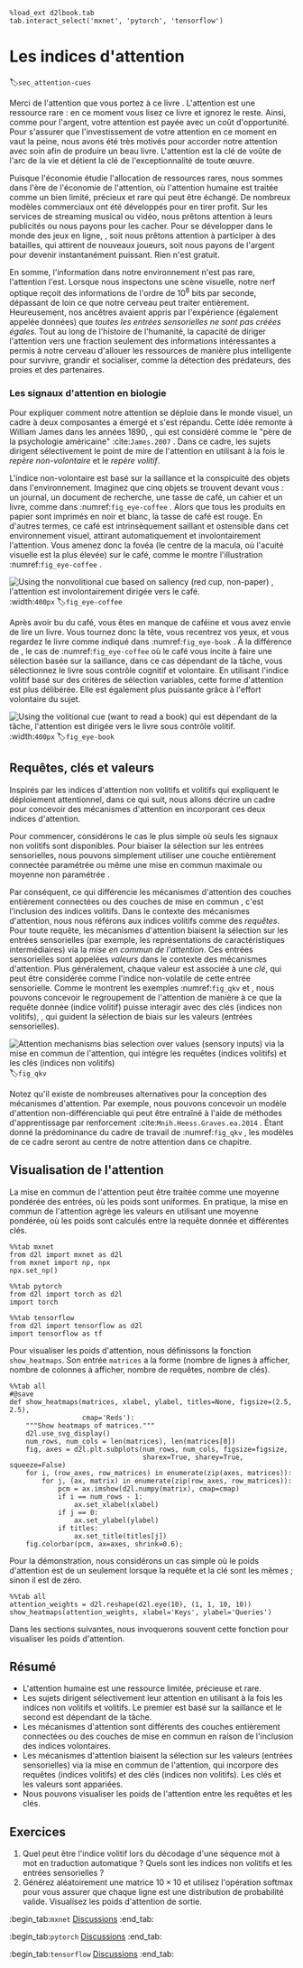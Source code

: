 ```{.python .input}
%load_ext d2lbook.tab
tab.interact_select('mxnet', 'pytorch', 'tensorflow')
```

# Les indices d'attention
:label:`sec_attention-cues` 

 Merci de l'attention que vous portez à ce livre
.
L'attention est une ressource rare :
en ce moment
vous lisez ce livre
et ignorez le reste.
Ainsi, comme pour l'argent,
votre attention est payée avec un coût d'opportunité.
Pour s'assurer que l'investissement de votre attention
en ce moment en vaut la peine,
nous avons été très motivés pour accorder notre attention avec soin
afin de produire un beau livre.
L'attention
est la clé de voûte de l'arc de la vie et
détient la clé de l'exceptionnalité de toute œuvre.


Puisque l'économie étudie l'allocation de ressources rares,
nous sommes
dans l'ère de l'économie de l'attention,
où l'attention humaine est traitée comme un bien limité, précieux et rare
qui peut être échangé.
De nombreux modèles commerciaux ont été
développés pour en tirer profit.
Sur les services de streaming musical ou vidéo,
nous prêtons attention à leurs publicités
ou nous payons pour les cacher.
Pour se développer dans le monde des jeux en ligne,
, soit nous prêtons attention à
participer à des batailles, qui attirent de nouveaux joueurs,
soit nous payons de l'argent pour devenir instantanément puissant.
Rien n'est gratuit.

En somme,
l'information dans notre environnement n'est pas rare,
l'attention l'est.
Lorsque nous inspectons une scène visuelle,
notre nerf optique reçoit des informations
de l'ordre de $10^8$ bits par seconde,
dépassant de loin ce que notre cerveau peut traiter entièrement.
Heureusement,
nos ancêtres avaient appris par l'expérience (également appelée données)
que *toutes les entrées sensorielles ne sont pas créées égales*.
Tout au long de l'histoire de l'humanité,
la capacité de diriger l'attention
vers une fraction seulement des informations intéressantes
a permis à notre cerveau
d'allouer les ressources de manière plus intelligente
pour survivre, grandir et socialiser,
comme la détection des prédateurs, des proies et des partenaires.



### Les signaux d'attention en biologie

Pour expliquer comment notre attention se déploie dans le monde visuel,
un cadre à deux composantes a émergé
et s'est répandu.
Cette idée remonte à William James dans les années 1890,
, qui est considéré comme le "père de la psychologie américaine" :cite:`James.2007` .
Dans ce cadre,
les sujets dirigent sélectivement le point de mire de l'attention
en utilisant à la fois le *repère non-volontaire* et le *repère volitif*.

L'indice non-volontaire est basé sur
la saillance et la conspicuité des objets dans l'environnement.
Imaginez que cinq objets se trouvent devant vous :
un journal, un document de recherche, une tasse de café, un cahier et un livre, comme dans :numref:`fig_eye-coffee` .
Alors que tous les produits en papier sont imprimés en noir et blanc,
la tasse de café est rouge.
En d'autres termes,
ce café est intrinsèquement saillant et ostensible dans
cet environnement visuel,
attirant automatiquement et involontairement l'attention.
Vous amenez donc la fovéa (le centre de la macula, où l'acuité visuelle est la plus élevée) sur le café, comme le montre l'illustration :numref:`fig_eye-coffee` .

![Using the nonvolitional cue based on saliency (red cup, non-paper) , l'attention est involontairement dirigée vers le café.](../img/eye-coffee.svg)
:width:`400px` 
 :label:`fig_eye-coffee` 

 Après avoir bu du café,
vous êtes en manque de caféine et
vous avez envie de lire un livre.
Vous tournez donc la tête, vous recentrez vos yeux,
et vous regardez le livre comme indiqué dans :numref:`fig_eye-book` .
À la différence de
, le cas de :numref:`fig_eye-coffee` 
 où le café vous incite à
faire une sélection basée sur la saillance,
dans ce cas dépendant de la tâche, vous sélectionnez le livre sous
contrôle cognitif et volontaire.
En utilisant l'indice volitif basé sur des critères de sélection variables,
cette forme d'attention est plus délibérée.
Elle est également plus puissante grâce à l'effort volontaire du sujet.

![Using the volitional cue (want to read a book) qui est dépendant de la tâche, l'attention est dirigée vers le livre sous contrôle volitif.](../img/eye-book.svg)
:width:`400px` 
 :label:`fig_eye-book` 

 
 ## Requêtes, clés et valeurs

Inspirés par les indices d'attention non volitifs et volitifs qui expliquent le déploiement attentionnel,
dans ce qui suit, nous allons
décrire un cadre pour
concevoir des mécanismes d'attention
en incorporant ces deux indices d'attention.

Pour commencer, considérons le cas le plus simple où seuls
les signaux non volitifs sont disponibles.
Pour biaiser la sélection sur les entrées sensorielles,
nous pouvons simplement utiliser
une couche entièrement connectée paramétrée
ou même une mise en commun maximale ou moyenne non paramétrée
.

Par conséquent,
ce qui différencie les mécanismes d'attention
des couches entièrement connectées
ou des couches de mise en commun
, c'est l'inclusion des indices volitifs.
Dans le contexte des mécanismes d'attention,
nous nous référons aux indices volitifs comme des *requêtes*.
Pour toute requête,
les mécanismes d'attention
biaisent la sélection sur les entrées sensorielles (par exemple, les représentations de caractéristiques intermédiaires)
via la *mise en commun de l'attention*.
Ces entrées sensorielles sont appelées *valeurs* dans le contexte des mécanismes d'attention.
Plus généralement,
chaque valeur est associée à une *clé*,
qui peut être considérée comme l'indice non-volatile de cette entrée sensorielle.
Comme le montrent les exemples :numref:`fig_qkv` et
, nous pouvons concevoir le regroupement de l'attention
de manière à ce que la requête donnée (indice volitif) puisse interagir avec des clés (indices non volitifs),
, qui guident la sélection de biais sur les valeurs (entrées sensorielles).

![Attention mechanisms bias selection over values (sensory inputs) via la mise en commun de l'attention, qui intègre les requêtes (indices volitifs) et les clés (indices non volitifs)](../img/qkv.svg)
:label:`fig_qkv` 

 Notez qu'il existe de nombreuses alternatives pour la conception des mécanismes d'attention.
Par exemple,
nous pouvons concevoir un modèle d'attention non-différenciable
qui peut être entraîné à l'aide de méthodes d'apprentissage par renforcement :cite:`Mnih.Heess.Graves.ea.2014` .
Étant donné la prédominance du cadre de travail de :numref:`fig_qkv` ,
les modèles de ce cadre
seront au centre de notre attention dans ce chapitre.


## Visualisation de l'attention

La mise en commun de l'attention
peut être traitée comme une moyenne pondérée des entrées,
où les poids sont uniformes.
En pratique, la mise en commun de l'attention
agrège les valeurs en utilisant une moyenne pondérée, où les poids sont calculés entre la requête donnée et différentes clés.

```{.python .input}
%%tab mxnet
from d2l import mxnet as d2l
from mxnet import np, npx
npx.set_np()
```

```{.python .input}
%%tab pytorch
from d2l import torch as d2l
import torch
```

```{.python .input}
%%tab tensorflow
from d2l import tensorflow as d2l
import tensorflow as tf
```

Pour visualiser les poids d'attention,
nous définissons la fonction `show_heatmaps`.
Son entrée `matrices` a la forme (nombre de lignes à afficher, nombre de colonnes à afficher, nombre de requêtes, nombre de clés).

```{.python .input}
%%tab all
#@save
def show_heatmaps(matrices, xlabel, ylabel, titles=None, figsize=(2.5, 2.5),
                  cmap='Reds'):
    """Show heatmaps of matrices."""
    d2l.use_svg_display()
    num_rows, num_cols = len(matrices), len(matrices[0])
    fig, axes = d2l.plt.subplots(num_rows, num_cols, figsize=figsize,
                                 sharex=True, sharey=True, squeeze=False)
    for i, (row_axes, row_matrices) in enumerate(zip(axes, matrices)):
        for j, (ax, matrix) in enumerate(zip(row_axes, row_matrices)):
            pcm = ax.imshow(d2l.numpy(matrix), cmap=cmap)
            if i == num_rows - 1:
                ax.set_xlabel(xlabel)
            if j == 0:
                ax.set_ylabel(ylabel)
            if titles:
                ax.set_title(titles[j])
    fig.colorbar(pcm, ax=axes, shrink=0.6);
```

Pour la démonstration,
nous considérons un cas simple où
le poids d'attention est de un seulement lorsque la requête et la clé sont les mêmes ; sinon il est de zéro.

```{.python .input}
%%tab all
attention_weights = d2l.reshape(d2l.eye(10), (1, 1, 10, 10))
show_heatmaps(attention_weights, xlabel='Keys', ylabel='Queries')
```

Dans les sections suivantes,
nous invoquerons souvent cette fonction pour visualiser les poids d'attention.

## Résumé

* L'attention humaine est une ressource limitée, précieuse et rare.
* Les sujets dirigent sélectivement leur attention en utilisant à la fois les indices non volitifs et volitifs. Le premier est basé sur la saillance et le second est dépendant de la tâche.
* Les mécanismes d'attention sont différents des couches entièrement connectées ou des couches de mise en commun en raison de l'inclusion des indices volontaires.
* Les mécanismes d'attention biaisent la sélection sur les valeurs (entrées sensorielles) via la mise en commun de l'attention, qui incorpore des requêtes (indices volitifs) et des clés (indices non volitifs). Les clés et les valeurs sont appariées.
* Nous pouvons visualiser les poids de l'attention entre les requêtes et les clés.

## Exercices

1. Quel peut être l'indice volitif lors du décodage d'une séquence mot à mot en traduction automatique ? Quels sont les indices non volitifs et les entrées sensorielles ?
1. Générez aléatoirement une matrice $10 \times 10$ et utilisez l'opération softmax pour vous assurer que chaque ligne est une distribution de probabilité valide. Visualisez les poids d'attention de sortie.

:begin_tab:`mxnet`
[Discussions](https://discuss.d2l.ai/t/1596)
:end_tab:

:begin_tab:`pytorch`
[Discussions](https://discuss.d2l.ai/t/1592)
:end_tab:

:begin_tab:`tensorflow`
[Discussions](https://discuss.d2l.ai/t/1710)
:end_tab:
